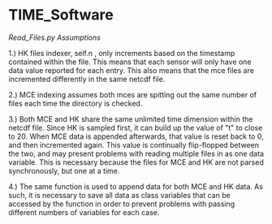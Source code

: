 # TIME_Software

*Read_Files.py Assumptions*

  1.) HK files indexer, self.n , only increments based on the timestamp contained within the file. This means that each sensor will only have one data value reported for each entry. This also means that the mce files are incremented differently in the same netcdf file. 

  2.) MCE indexing assumes both mces are spitting out the same number of files each time the directory is checked.
  
  3.) Both MCE and HK share the same unlimited time dimension within the netcdf file. Since HK is sampled first, it can build up the value of "t" to close to 20. When MCE data is appended afterwards, that value is reset back to 0, and then incremented again. This value is continually flip-flopped between the two, and may present problems with reading multiple files in as one data variable. This is necessary because the files for MCE and HK are not parsed synchronously, but one at a time. 

  4.) The same function is used to append data for both MCE and HK data. As such, it is necessary to save all data as class variables that can be accessed by the function in order to prevent problems with passing different numbers of variables for each case. 
  
  
